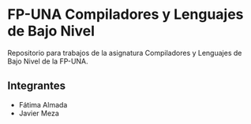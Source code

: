 # FP-UNA Compiladores y Lenguajes de Bajo Nivel
Repositorio para trabajos de la asignatura Compiladores y Lenguajes de Bajo Nivel de la FP-UNA.

## Integrantes
* Fátima Almada
* Javier Meza
